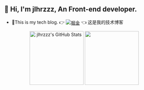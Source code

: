 ## 👋 Hi, I'm jlhrzzz, An Front-end developer.

- 📝This is my tech blog. 👉 [<img align="center" src="https://img.shields.io/badge/掘金-9cf" alt="掘金" />](https://juejin.cn/user/3677236832252445) 👈 这是我的技术博客 

<div align="center">
  <img align="center" height="170vw" src="https://github-readme-stats.vercel.app/api?username=jlhrzzz&theme=ayu-mirage&show_icons=true" alt="jlhrzzz's GitHub Stats"/>
  <img align="center" height="170vw" src="https://github-readme-stats.vercel.app/api/top-langs/?username=jlhrzzz&layout=compact&theme=ayu-mirage" />
</div>
